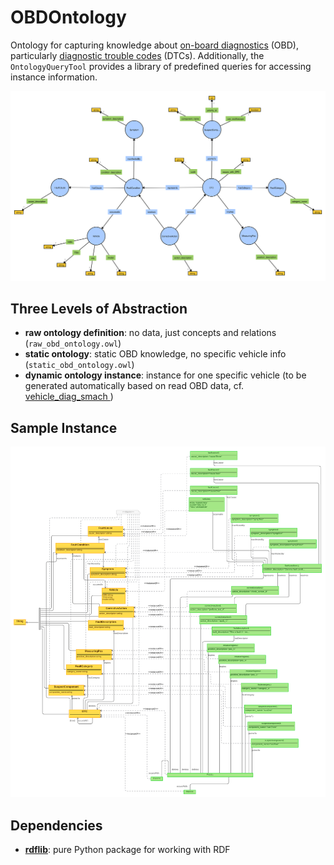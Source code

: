 # OBDOntology

Ontology for capturing knowledge about [on-board diagnostics](https://en.wikipedia.org/wiki/On-board_diagnostics) (OBD), particularly [diagnostic trouble codes](https://en.wikipedia.org/wiki/OBD-II_PIDs) (DTCs). Additionally, the `OntologyQueryTool` provides a library of predefined queries for accessing instance information.

![](img/obd_ontology_v10.svg)

## Three Levels of Abstraction

- **raw ontology definition**: no data, just concepts and relations (`raw_obd_ontology.owl`)
- **static ontology**: static OBD knowledge, no specific vehicle info (`static_obd_ontology.owl`)
- **dynamic ontology instance**: instance for one specific vehicle (to be generated automatically based on read OBD data, cf. [
vehicle_diag_smach ](https://github.com/tbohne/vehicle_diag_smach))

## Sample Instance

![](img/sample_instance.png)

## Dependencies

- [**rdflib**](https://rdflib.readthedocs.io/en/stable/): pure Python package for working with RDF
